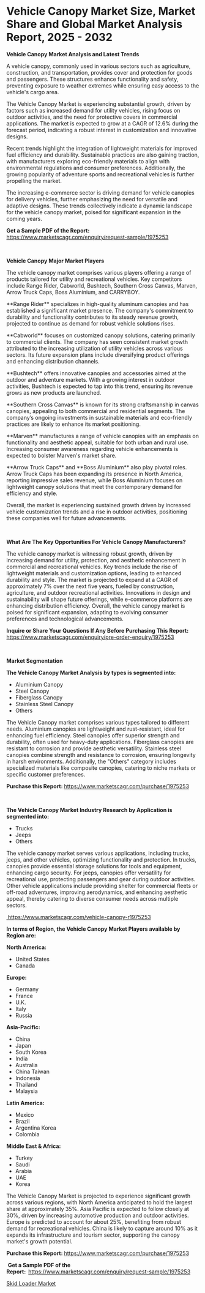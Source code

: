 <p><h1>Vehicle Canopy Market Size, Market Share and Global Market Analysis Report, 2025 - 2032</h1></p><p><strong>Vehicle Canopy Market Analysis and Latest Trends</strong></p>
<p><p>A vehicle canopy, commonly used in various sectors such as agriculture, construction, and transportation, provides cover and protection for goods and passengers. These structures enhance functionality and safety, preventing exposure to weather extremes while ensuring easy access to the vehicle's cargo area.</p><p>The Vehicle Canopy Market is experiencing substantial growth, driven by factors such as increased demand for utility vehicles, rising focus on outdoor activities, and the need for protective covers in commercial applications. The market is expected to grow at a CAGR of 12.6% during the forecast period, indicating a robust interest in customization and innovative designs. </p><p>Recent trends highlight the integration of lightweight materials for improved fuel efficiency and durability. Sustainable practices are also gaining traction, with manufacturers exploring eco-friendly materials to align with environmental regulations and consumer preferences. Additionally, the growing popularity of adventure sports and recreational vehicles is further propelling the market. </p><p>The increasing e-commerce sector is driving demand for vehicle canopies for delivery vehicles, further emphasizing the need for versatile and adaptive designs. These trends collectively indicate a dynamic landscape for the vehicle canopy market, poised for significant expansion in the coming years.</p></p>
<p><strong>Get a Sample PDF of the Report:&nbsp;</strong> <a href="https://www.marketscagr.com/enquiry/request-sample/1975253?utm_campaign=3019&utm_medium=2&utm_source=Github&utm_content=ia&utm_term=10042025&utm_id=vehicle-canopy">https://www.marketscagr.com/enquiry/request-sample/1975253</a></p>
<p>&nbsp;</p>
<p><strong>Vehicle Canopy Major Market Players</strong></p>
<p><p>The vehicle canopy market comprises various players offering a range of products tailored for utility and recreational vehicles. Key competitors include Range Rider, Cabworld, Bushtech, Southern Cross Canvas, Marven, Arrow Truck Caps, Boss Aluminium, and CARRYBOY.</p><p>**Range Rider** specializes in high-quality aluminum canopies and has established a significant market presence. The company's commitment to durability and functionality contributes to its steady revenue growth, projected to continue as demand for robust vehicle solutions rises.</p><p>**Cabworld** focuses on customized canopy solutions, catering primarily to commercial clients. The company has seen consistent market growth attributed to the increasing utilization of utility vehicles across various sectors. Its future expansion plans include diversifying product offerings and enhancing distribution channels.</p><p>**Bushtech** offers innovative canopies and accessories aimed at the outdoor and adventure markets. With a growing interest in outdoor activities, Bushtech is expected to tap into this trend, ensuring its revenue grows as new products are launched.</p><p>**Southern Cross Canvas** is known for its strong craftsmanship in canvas canopies, appealing to both commercial and residential segments. The company’s ongoing investments in sustainable materials and eco-friendly practices are likely to enhance its market positioning.</p><p>**Marven** manufactures a range of vehicle canopies with an emphasis on functionality and aesthetic appeal, suitable for both urban and rural use. Increasing consumer awareness regarding vehicle enhancements is expected to bolster Marven's market share.</p><p>**Arrow Truck Caps** and **Boss Aluminium** also play pivotal roles. Arrow Truck Caps has been expanding its presence in North America, reporting impressive sales revenue, while Boss Aluminium focuses on lightweight canopy solutions that meet the contemporary demand for efficiency and style.</p><p>Overall, the market is experiencing sustained growth driven by increased vehicle customization trends and a rise in outdoor activities, positioning these companies well for future advancements.</p></p>
<p>&nbsp;</p>
<p><strong>What Are The Key Opportunities For Vehicle Canopy Manufacturers?</strong></p>
<p><p>The vehicle canopy market is witnessing robust growth, driven by increasing demand for utility, protection, and aesthetic enhancement in commercial and recreational vehicles. Key trends include the rise of lightweight materials and customization options, leading to enhanced durability and style. The market is projected to expand at a CAGR of approximately 7% over the next five years, fueled by construction, agriculture, and outdoor recreational activities. Innovations in design and sustainability will shape future offerings, while e-commerce platforms are enhancing distribution efficiency. Overall, the vehicle canopy market is poised for significant expansion, adapting to evolving consumer preferences and technological advancements.</p></p>
<p><strong>Inquire or Share Your Questions If Any Before Purchasing This Report:</strong> <a href="https://www.marketscagr.com/enquiry/pre-order-enquiry/1975253?utm_campaign=3019&utm_medium=2&utm_source=Github&utm_content=ia&utm_term=10042025&utm_id=vehicle-canopy">https://www.marketscagr.com/enquiry/pre-order-enquiry/1975253</a></p>
<p>&nbsp;</p>
<p><strong>Market Segmentation</strong></p>
<p><strong>The Vehicle Canopy Market Analysis by types is segmented into:</strong></p>
<p><ul><li>Aluminium Canopy</li><li>Steel Canopy</li><li>Fiberglass Canopy</li><li>Stainless Steel Canopy</li><li>Others</li></ul></p>
<p><p>The Vehicle Canopy market comprises various types tailored to different needs. Aluminium canopies are lightweight and rust-resistant, ideal for enhancing fuel efficiency. Steel canopies offer superior strength and durability, often used for heavy-duty applications. Fiberglass canopies are resistant to corrosion and provide aesthetic versatility. Stainless steel canopies combine strength and resistance to corrosion, ensuring longevity in harsh environments. Additionally, the "Others" category includes specialized materials like composite canopies, catering to niche markets or specific customer preferences.</p></p>
<p><strong>Purchase this Report:&nbsp;</strong><a href="https://www.marketscagr.com/purchase/1975253?utm_campaign=3019&utm_medium=2&utm_source=Github&utm_content=ia&utm_term=10042025&utm_id=vehicle-canopy">https://www.marketscagr.com/purchase/1975253</a></p>
<p>&nbsp;</p>
<p><strong>The Vehicle Canopy Market Industry Research by Application is segmented into:</strong></p>
<p><ul><li>Trucks</li><li>Jeeps</li><li>Others</li></ul></p>
<p><p>The vehicle canopy market serves various applications, including trucks, jeeps, and other vehicles, optimizing functionality and protection. In trucks, canopies provide essential storage solutions for tools and equipment, enhancing cargo security. For jeeps, canopies offer versatility for recreational use, protecting passengers and gear during outdoor activities. Other vehicle applications include providing shelter for commercial fleets or off-road adventures, improving aerodynamics, and enhancing aesthetic appeal, thereby catering to diverse consumer needs across multiple sectors.</p></p>
<p><a href="https://www.marketscagr.com/vehicle-canopy-r1975253?utm_campaign=3019&utm_medium=2&utm_source=Github&utm_content=ia&utm_term=10042025&utm_id=vehicle-canopy">&nbsp;https://www.marketscagr.com/vehicle-canopy-r1975253</a></p>
<p><strong>In terms of Region, the Vehicle Canopy Market Players available by Region are:</strong></p>
<p>
    <p> <strong> North America: </strong>
        <ul>
            <li>United States</li>
            <li>Canada</li>
        </ul>
        </p> 
    <p> <strong> Europe: </strong>
        <ul>
            <li>Germany</li>
            <li>France</li>
            <li>U.K.</li>
            <li>Italy</li>
            <li>Russia</li>
        </ul>
        </p> 
    <p> <strong> Asia-Pacific: </strong>
        <ul>
            <li>China</li>
            <li>Japan</li>
            <li>South Korea</li>
            <li>India</li>
            <li>Australia</li>
            <li>China Taiwan</li>
            <li>Indonesia</li>
            <li>Thailand</li>
            <li>Malaysia</li>
        </ul>
        </p> 
    <p> <strong> Latin America: </strong>
        <ul>
            <li>Mexico</li>
            <li>Brazil</li>
            <li>Argentina Korea</li>
            <li>Colombia</li>
        </ul>
        </p> 
    <p> <strong> Middle East & Africa: </strong>
        <ul>
            <li>Turkey</li>
            <li>Saudi</li>
            <li>Arabia</li>
            <li>UAE</li>
            <li>Korea</li>
        </ul>
    </p>
    </p>
<p><p>The Vehicle Canopy Market is projected to experience significant growth across various regions, with North America anticipated to hold the largest share at approximately 35%. Asia Pacific is expected to follow closely at 30%, driven by increasing automotive production and outdoor activities. Europe is predicted to account for about 25%, benefiting from robust demand for recreational vehicles. China is likely to capture around 10% as it expands its infrastructure and tourism sector, supporting the canopy market's growth potential.</p></p>
<p><strong>Purchase this Report: </strong><a href="https://www.marketscagr.com/purchase/1975253?utm_campaign=3019&utm_medium=2&utm_source=Github&utm_content=ia&utm_term=10042025&utm_id=vehicle-canopy">https://www.marketscagr.com/purchase/1975253</a></p>
<p>&nbsp;<strong>Get a Sample PDF of the Report:&nbsp;&nbsp;</strong><a href="https://www.marketscagr.com/enquiry/request-sample/1975253?utm_campaign=3019&utm_medium=2&utm_source=Github&utm_content=ia&utm_term=10042025&utm_id=vehicle-canopy">https://www.marketscagr.com/enquiry/request-sample/1975253</a></p>
<p><strong></strong></p>
<p><p><a href="https://github.com/HobertDavis43/Market-Research-Report-List-2/blob/main/skid-loader-market.md?utm_campaign=3019&utm_medium=2&utm_source=Github&utm_content=ia&utm_term=10042025&utm_id=vehicle-canopy">Skid Loader Market</a></p></p>